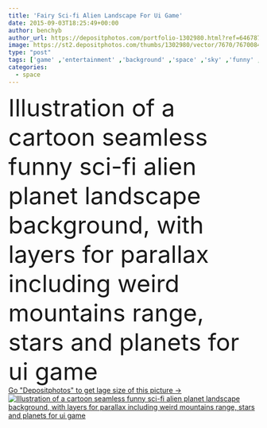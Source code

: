 ```yaml
---
title: 'Fairy Sci-fi Alien Landscape For Ui Game'
date: 2015-09-03T18:25:49+00:00
author: benchyb
author_url: https://depositphotos.com/portfolio-1302980.html?ref=64678756
image: https://st2.depositphotos.com/thumbs/1302980/vector/7670/76700843/api_thumb_450.jpg?forcejpeg=true
type: "post"
tags: ['game' ,'entertainment' ,'background' ,'space' ,'sky' ,'funny' ,'seamless' ,'landscape' ,'pink' ,'fantasy' ,'futuristic' ,'mountains' ,'earth' ,'planet' ,'boulder' ,'range' ,'rock' ,'relief' ,'atmosphere' ,'moon' ,'stars' ,'cloudscape' ,'galaxy' ,'ground' ,'desert' ,'strange' ,'alien' ,'exploration' ,'weird' ,'cosmos' ,'stones' ,'place' ,'imaginary' ,'satellite' ,'sci fi' ,'lunar' ,'planetarium' ,'martian' ,'saturn' ,'ui' ,'gui' ,'extra terrestrial' ,'parallax' ,'paralax' ]
categories: 
  - space
---
```

<div aling="center">
            <font size="60"> Illustration of a cartoon seamless funny sci-fi alien planet landscape background, with layers for parallax including weird mountains range, stars and planets for ui game</font>   
</div>
<div>
    <a href='https://st2.depositphotos.com/thumbs/1302980/vector/7670/76700843/api_thumb_450.jpg?forcejpeg=true?ref=64678756' target=_blank > Go "Depositphotos" to get lage size of this picture ->
        <img href='https://st2.depositphotos.com/thumbs/1302980/vector/7670/76700843/api_thumb_450.jpg?forcejpeg=true?ref=64678756' src='https://st2.depositphotos.com/1302980/7670/v/950/depositphotos_76700843-stock-illustration-fairy-sci-fi-alien-landscape.jpg?forcejpeg=true' alt='Illustration of a cartoon seamless funny sci-fi alien planet landscape background, with layers for parallax including weird mountains range, stars and planets for ui game' >
    </a>
</div>
